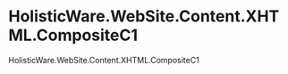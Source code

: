HolisticWare.WebSite.Content.XHTML.CompositeC1
==============================================

HolisticWare.WebSite.Content.XHTML.CompositeC1

